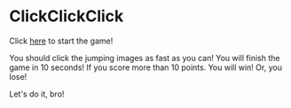 # ClickClickClick

Click [here](https://einsgates.github.io/ClickClickClick/) to start the game!

You should click the jumping images as fast as you can! You will finish the game in 10 seconds! If you score more than 10 points. You will win! Or, you lose!

Let's do it, bro!
